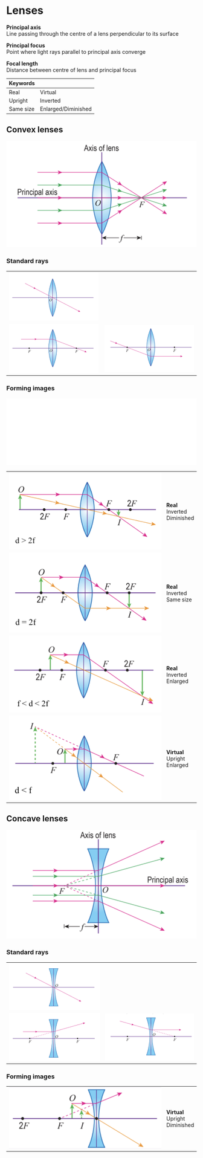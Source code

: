 # Lenses

**Principal axis** \
Line passing through the centre of a lens perpendicular to its surface

**Principal focus** \
Point where light rays parallel to principal axis converge

**Focal length** \
Distance between centre of lens and principal focus

| Keywords  |                     |
| --------- | ------------------- |
| Real      | Virtual             |
| Upright   | Inverted            |
| Same size | Enlarged/Diminished |

## Convex lenses

![Convex lens](images/convex-lens.png)

### Standard rays

|                                                                                              |                                                                                                  |
| -------------------------------------------------------------------------------------------- | ------------------------------------------------------------------------------------------------ |
| ![Light ray passing through optical centre of convex lens](images/convex-optical-centre.png) |                                                                                                  |
| ![Parallel light ray passing through convex lens](images/convex-parallel.png)                | ![Light ray intersecting focal point passing through convex lens](images/convex-focal-point.png) |

### Forming images

![Images formed by convex lens](images/images-of-convex-lens.png)

|                                                                                                     |                                        |
| --------------------------------------------------------------------------------------------------- | -------------------------------------- |
| ![Convex lens forming real, diminished and inverted image](images/convex-real-diminished-image.png) | **Real** <br> Inverted <br> Diminished |
| ![Convex lens forming real, same size and inverted image](images/convex-real-same-size-image.png)   | **Real** <br> Inverted <br> Same size  |
| ![Convex lens forming real, enlarged and inverted image](images/convex-real-enlarged-image.png)     | **Real** <br> Inverted <br> Enlarged   |
| ![Convex lens forming virtual, enlarged and upright image](images/convex-virtual-image.png)         | **Virtual** <br> Upright <br> Enlarged |

## Concave lenses

![Concave lens](images/concave-lens.png)

### Standard rays

|                                                                                                |                                                                                                          |
| ---------------------------------------------------------------------------------------------- | -------------------------------------------------------------------------------------------------------- |
| ![Light ray passing through optical centre of concave lens](images/concave-optical-centre.png) |                                                                                                          |
| ![Parallel light ray passing through concave lens](images/concave-parallel.png)                | ![Light ray travelling towards focal point passing through concave lens](images/concave-focal-point.png) |

### Forming images

|                                                                         |                                          |
| ----------------------------------------------------------------------- | ---------------------------------------- |
| ![Concave lens forming virtual image](images/concave-virtual-image.png) | **Virtual** <br> Upright <br> Diminished |

